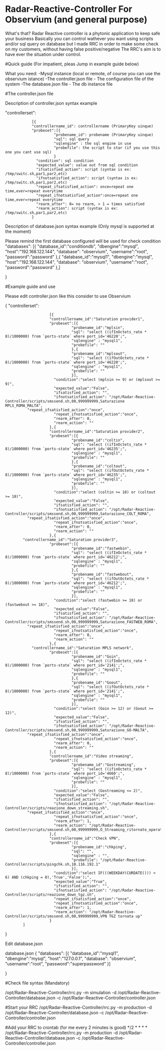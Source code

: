 # Radar-Reactive-Controller For Observium (and general purpose)

What's that?
Radar Reactive controller is a phytonic application to keep safe your business
Basically you can control wathever you want using scripts and/or sql query on database
but I made RRC in order to make some check on my customers, without having false positive/negative
The RRC's aim is to have ever the situation under control.



#Quick guide (For impatient, pleas Jump in example guide below)

What you need:
-Mysql instance (local or remote, of course you can use the observium istance)
-The controller.json file - The configuration file of the system
-The database.json file - The db instance file

#The controller.json file

Description of controller.json syntax example


"controllerset":

                [{
                "controllername_id": controllername (PrimaryKey uinque)
                "probeset":[{
                          "probename_id": probename (PrimaryKey uinque)
                          "sql": sql query
                          "sqlengine" : the sql engine in use
                          "probefile": the script to star (if you use this one you cant use sql)
                          }
                  "condition": sql condition
                  "expected_value": value out from sql condition
                  "ifsatisfied_action": script (syntax is ex: /tmp/switc.sh,par1,par2,etc)
                  "ifnotsatisfied_action": script (syntax is ex: /tmp/switc.sh,par1,par2,etc)
                  "repeat_ifsatisfied_action": once=repeat one time,ever=repeat everytime
                  "repeat_ifnotsatisfied_action":once=repeat one time,ever=repeat everytime
                  "rearm_after": 0= no rearm, > 1 = times satisfied
                  "rearm_action": script (syntax is ex: /tmp/switc.sh,par1,par2,etc)
                }


Description of database.json syntax example (Only mysql is supported at the moment)

Please remind the first database configured will be used for check condition  
      "databases":
                        [{
                          "database_id":"conditiondb",
                          "dbengine":"mysql",
                          "host":"192.168.122.144",
                          "database": "observium",
                          "username":"root",
                          "password":"password"
                        },{
                          "database_id":"mysql1",
                          "dbengine":"mysql",
                          "host":"192.168.122.144",
                          "database": "observium",
                          "username":"root",
                          "password":"password"
                        },]


}


#Example guide and use

Please edit controller.json like this
consider to use Observium

{
        "controllerset":

                        [{
                        "controllername_id":"Saturation provider1",
                        "probeset":[{
                                  "probename_id":"mplsin",
                                  "sql": "select ((ifInOctets_rate * 8)/1000000) from `ports-state` where port_id='46220';",
                                  "sqlengine" : "mysql1",
                                  "probefile": ""
                                  },{
                                  "probename_id":"mplsout",
                                  "sql": "select ((ifOutOctets_rate * 8)/1000000) from `ports-state` where port_id='46220';",
                                  "sqlengine" : "mysql1",
                                  "probefile": ""
                                  }],
                          "condition":"select (mplsin >= 9) or (mplsout >= 9)",
                          "expected_value":"False",
                          "ifsatisfied_action": "",
                          "ifnotsatisfied_action": "/opt/Radar-Reactive-Controller/scripts/smssend.sh,00,999999999,Saturazione MPLS_ROMA_MALTA",
			  "repeat_ifsatisfied_action":"once",
                          "repeat_ifnotsatisfied_action":"once",
                          "rearm_after": 0,
                          "rearm_action": ""
                        },{
                        "controllername_id":"Saturation provider2",
                        "probeset":[{
                                  "probename_id":"coltin",
                                  "sql": "select ((ifInOctets_rate * 8)/1000000) from `ports-state` where port_id='46235';",
                                  "sqlengine" : "mysql1",
                                  "probefile": ""
                                  },{
                                  "probename_id":"coltout",
                                  "sql": "select ((ifOutOctets_rate * 8)/1000000) from `ports-state` where port_id='46235';",
                                  "sqlengine" : "mysql1",
                                  "probefile": ""
                                  }],
                          "condition":"select (coltin >= 18) or (coltout >= 18)",
                          "expected_value":"False",
                          "ifsatisfied_action": "",
                          "ifnotsatisfied_action": "/opt/Radar-Reactive-Controller/scripts/smssend.sh,00,999999999,Saturazione_COLT_ROMA",
			  "repeat_ifsatisfied_action":"once",
                          "repeat_ifnotsatisfied_action":"once",
                          "rearm_after": 0,
                          "rearm_action": ""
                        },{
			"controllername_id":"Saturation provider3",
                        "probeset":[{
                                  "probename_id":"fastwebin",
                                  "sql": "select ((ifInOctets_rate * 8)/1000000) from `ports-state` where port_id='46212';",
                                  "sqlengine" : "mysql1",
                                  "probefile": ""
                                  },{
                                  "probename_id":"fastwebout",
                                  "sql": "select ((ifOutOctets_rate * 8)/1000000) from `ports-state` where port_id='46212';",
                                  "sqlengine" : "mysql1",
                                  "probefile": ""
                                  }],
                          "condition":"select (fastwebin >= 18) or (fastwebout >= 18)",
                          "expected_value":"False",
                          "ifsatisfied_action": "",
                          "ifnotsatisfied_action": "/opt/Radar-Reactive-Controller/scripts/smssend.sh,00,999999999,Saturazione_FASTWEB_ROMA",
			  "repeat_ifsatisfied_action":"once",
                          "repeat_ifnotsatisfied_action":"once",
                          "rearm_after": 0,
                          "rearm_action": ""
                        },{
		        "controllername_id":"Saturation MPLS network",
                        "probeset":[{
                                  "probename_id":"Goin",
                                  "sql": "select ((ifInOctets_rate * 8)/1000000) from `ports-state` where port_id='2141';",
                                  "sqlengine" : "mysql1",
                                  "probefile": ""
                                  },{
                                  "probename_id":"Goout",
                                  "sql": "select ((ifOutOctets_rate * 8)/1000000) from `ports-state` where port_id='2141';",
                                  "sqlengine" : "mysql1",
                                  "probefile": ""
                                  }],
                          "condition":"select (Goin >= 12) or (Goout >= 12)",
                          "expected_value":"False",
                          "ifsatisfied_action": "",
                          "ifnotsatisfied_action": "/opt/Radar-Reactive-Controller/scripts/smssend.sh,00,999999999,Saturazione_GO-MALTA",
			  "repeat_ifsatisfied_action":"once",
                          "repeat_ifnotsatisfied_action":"once",
                          "rearm_after": 0,
                          "rearm_action": ""
                        },{
                        "controllername_id":"Video streaming",
                        "probeset":[{
                                  "probename_id":"Gostreaming",
                                  "sql": "select ((ifinOctets_rate * 8)/1000000) from `ports-state` where port_id='4660';",
                                  "sqlengine" : "mysql1",
                                  "probefile": ""
                                  }],
                          "condition":"select (Gostreaming <= 2)",
                          "expected_value":"False",
                          "ifsatisfied_action": "",
                          "ifnotsatisfied_action": "/opt/Radar-Reactive-Controller/scripts/reazione_down_streaming.sh",
			  "repeat_ifsatisfied_action":"once",
                          "repeat_ifnotsatisfied_action":"once",
                          "rearm_after": 1,
                          "rearm_action": "/opt/Radar-Reactive-Controller/scripts/smssend.sh,00,999999999,O_Streaming_ritornato_operativo_O"
                        },{
                        "controllername_id":"Check VPN",
                        "probeset":[{
                                  "probename_id":"chkping",
                                  "sql": "",
                                  "sqlengine" : "",
                                  "probefile": "/opt/Radar-Reactive-Controller/scripts/pingchk.sh,10.116.192.1"
                                  }],
                          "condition":"select IF(((WEEKDAY(CURDATE())) < 6) AND (chkping = 0),'True','False');",
                          "expected_value":"True",
                          "ifsatisfied_action": "",
                          "ifnotsatisfied_action": "/opt/Radar-Reactive-Controller/scripts/reazione_down_tgz.sh",
                          "repeat_ifsatisfied_action":"once",
                          "repeat_ifnotsatisfied_action":"once",
                          "rearm_after": 1,
                          "rearm_action": "/opt/Radar-Reactive-Controller/scripts/smssend.sh,00,999999999,VPN TGZ tornata up"
                        }
			]

}



Edit database.json

database.json
{
      "databases":
                        [{
                          "database_id":"mysql1",
                          "dbengine":"mysql",
                          "host":"127.0.0.1",
                          "database": "observium",
                          "username":"root",
                          "password":"superpassword"
                        }]


}



#Check file syntax (Mandatory)

/opt/Radar-Reactive-Controller/rrc.py -m simulation  -d /opt/Radar-Reactive-Controller/database.json -c /opt/Radar-Reactive-Controller/controller.json


#Start your RRC
/opt/Radar-Reactive-Controller/rrc.py -m production -d /opt/Radar-Reactive-Controller/database.json -c /opt/Radar-Reactive-Controller/controller.json

#Add your RRC to crontab (for me every 2 minutes is good)
*/2 * * * *  /opt/Radar-Reactive-Controller/rrc.py -m production -d /opt/Radar-Reactive-Controller/database.json -c /opt/Radar-Reactive-Controller/controller.json

